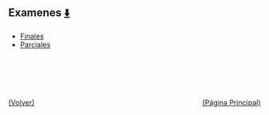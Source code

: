 
<html>
<body>
<h2>Examenes <a href="https://downgit.github.io/#/home?url=https://github.com/Apuntes-FIUBA/Apuntes-Electronica/tree/main/86 - Electrónica/8603 - Dispositivos Semiconductores/Examenes" style="font-size:20px">  ⬇️ </a></h2>
<ul>
    <li><a href="Finales">Finales</a></li>
    <li><a href="Parciales">Parciales</a></li>
</ul>
</body>
</html>












<br><br><br><br><br><a href="../" style="float: left">(Volver)</a> <a href="https://apuntes-fiuba.github.io/Apuntes-Electronica" style="float: right">(Página Principal)</a>
